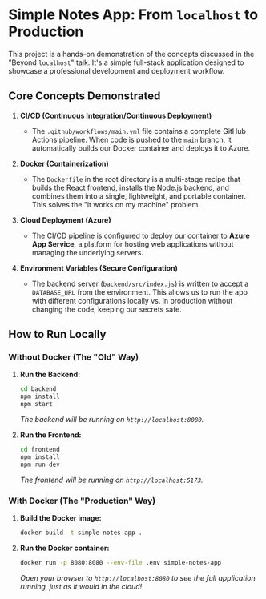 # Simple Notes App: From `localhost` to Production

This project is a hands-on demonstration of the concepts discussed in the "Beyond `localhost`" talk. It's a simple full-stack application designed to showcase a professional development and deployment workflow.

## Core Concepts Demonstrated

1.  **CI/CD (Continuous Integration/Continuous Deployment)**
    * The `.github/workflows/main.yml` file contains a complete GitHub Actions pipeline. When code is pushed to the `main` branch, it automatically builds our Docker container and deploys it to Azure.

2.  **Docker (Containerization)**
    * The `Dockerfile` in the root directory is a multi-stage recipe that builds the React frontend, installs the Node.js backend, and combines them into a single, lightweight, and portable container. This solves the "it works on my machine" problem.

3.  **Cloud Deployment (Azure)**
    * The CI/CD pipeline is configured to deploy our container to **Azure App Service**, a platform for hosting web applications without managing the underlying servers.

4.  **Environment Variables (Secure Configuration)**
    * The backend server (`backend/src/index.js`) is written to accept a `DATABASE_URL` from the environment. This allows us to run the app with different configurations locally vs. in production without changing the code, keeping our secrets safe.

## How to Run Locally

### Without Docker (The "Old" Way)

1.  **Run the Backend:**
    ```bash
    cd backend
    npm install
    npm start
    ```
    *The backend will be running on `http://localhost:8080`.*

2.  **Run the Frontend:**
    ```bash
    cd frontend
    npm install
    npm run dev
    ```
    *The frontend will be running on `http://localhost:5173`.*

### With Docker (The "Production" Way)

1.  **Build the Docker image:**
    ```bash
    docker build -t simple-notes-app .
    ```

2.  **Run the Docker container:**
    ```bash
    docker run -p 8080:8080 --env-file .env simple-notes-app
    ```
    *Open your browser to `http://localhost:8080` to see the full application running, just as it would in the cloud!*